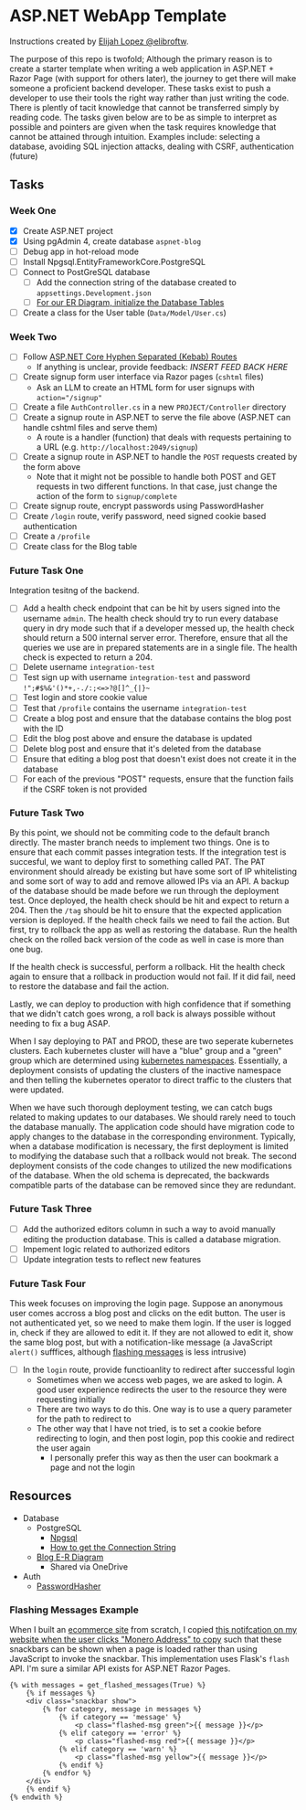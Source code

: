 # ASP.NET WebApp Template

Instructions created by [Elijah Lopez @elibroftw](https://github.com/elibroftw/).

The purpose of this repo is twofold; Although the primary reason is to create a starter template when writing a web application in ASP.NET + Razor Page (with support for others later), the journey to get there will make someone a proficient backend developer. These tasks exist to push a developer to use their tools the right way rather than just writing the code. There is plently of tacit knowledge that cannot be transferred simply by reading code. The tasks given below are to be as simple to interpret as possible and pointers are given when the task requires knowledge that cannot be attained through intuition. Examples include: selecting a database, avoiding SQL injection attacks, dealing with CSRF, authentication (future)

## Tasks

### Week One

- [x] Create ASP.NET project
- [x] Using pgAdmin 4, create database `aspnet-blog`
- [ ] Debug app in hot-reload mode
- [ ] Install Npgsql.EntityFrameworkCore.PostgreSQL
- [ ] Connect to PostGreSQL database
    - [ ] Add the connection string of the database created to `appsettings.Development.json`
    - [ ] [For our ER Diagram, initialize the Database Tables](https://jasonwatmore.com/net-7-postgres-connect-to-postgresql-database-with-dapper-in-c-and-aspnet-core)
- [ ] Create a class for the User table (`Data/Model/User.cs`)

### Week Two

- [ ] Follow [ASP.NET Core Hyphen Separated (Kebab) Routes](https://blog.elijahlopez.ca/posts/aspnet-hyphen-separated-routes/)
	- If anything is unclear, provide feedback: *INSERT FEED BACK HERE*
- [ ] Create signup form user interface via Razor pages (`cshtml` files)
    - Ask an LLM to create an HTML form for user signups with `action="/signup"`
- [ ] Create a file `AuthController.cs` in a new `PROJECT/Controller` directory
- [ ] Create a signup route in ASP.NET to serve the file above (ASP.NET can handle cshtml files and serve them)
	- A route is a handler (function) that deals with requests pertaining to a URL (e.g. `http://localhost:2049/signup`)
- [ ] Create a signup route in ASP.NET to handle the `POST` requests created by the form above
    - Note that it might not be possible to handle both POST and GET requests in two different functions. In that case, just change the action of the form to `signup/complete`
- [ ] Create signup route, encrypt passwords using PasswordHasher
- [ ] Create `/login` route, verify password, need signed cookie based authentication
- [ ] Create a `/profile`
- [ ] Create class for the Blog table

### Future Task One

Integration tesitng of the backend.

- [ ] Add a health check endpoint that can be hit by users signed into the username `admin`. The health check should try to run every database query in dry mode such that if a developer messed up, the health check should return a 500 internal server error. Therefore, ensure that all the queries we use are in prepared statements are in a single file. The health check is expected to return a 204.
- [ ] Delete username `integration-test`
- [ ] Test sign up with username `integration-test` and password `!";#$%&'()*+,-./:;<=>?@[]^_{|}~`
- [ ] Test login and store cookie value
- [ ] Test that `/profile` contains the username `integration-test`
- [ ] Create a blog post and ensure that the database contains the blog post with the ID
- [ ] Edit the blog post above and ensure the database is updated
- [ ] Delete blog post and ensure that it's deleted from the database
- [ ] Ensure that editing a blog post that doesn't exist does not create it in the database
- [ ] For each of the previous "POST" requests, ensure that the function fails if the CSRF token is not provided

### Future Task Two

By this point, we should not be commiting code to the default branch directly. The master branch needs to implement two things. One is to ensure that each commit passes integration tests. If the integration test is succesful, we want to deploy first to something called PAT. The PAT environment should already be existing but have some sort of IP whitelisting and some sort of way to add and remove allowed IPs via an API. A backup of the database should be made before we run through the deployment test. Once deployed, the health check should be hit and expect to return a 204. Then the `/tag` should be hit to ensure that the expected application version is deployed. If the health check fails we need to fail the action. But first, try to rollback the app as well as restoring the database. Run the health check on the rolled back version of the code as well in case is more than one bug.
 
If the health check is successful, perform a rollback. Hit the health check again to ensure that a rollback in production would not fail. If it did fail, need to restore the database and fail the action.
 
Lastly, we can deploy to production with high confidence that if something that we didn't catch goes wrong, a roll back is always possible without needing to fix a bug ASAP.

When I say deploying to PAT and PROD, these are two seperate kubernetes clusters. Each kubernetes cluster will have a "blue" group and a "green" group which are determined using [kubernetes namespaces](https://www.reddit.com/r/kubernetes/comments/177laoe/comment/k4tolj5). Essentially, a deployment consists of  updating the clusters of the inactive namespace and then telling the kubernetes operator to direct traffic to the clusters that were updated.

When we have such thorough deployment testing, we can catch bugs related to making updates to our databases. We should rarely need to touch the database manually. The application code should have migration code to apply changes to the database in the corresponding environment. Typically, when a database modification is necessary, the first deployment is limited to modifying the database such that a rollback would not break. The second deployment consists of the code changes to utilized the new modifications of the database. When the old schema is deprecated, the backwards compatible parts of the database can be removed since they are redundant.

### Future Task Three

- [ ] Add the authorized editors column in such a way to avoid manually editing the production database. This is called a database migration.
- [ ] Impement logic related to authorized editors
- [ ] Update integration tests to reflect new features

### Future Task Four

This week focuses on improving the login page. Suppose an anonymous user comes accross a blog post and clicks on the edit button.
The user is not authenticated yet, so we need to make them login. If the user is logged in, check if they are allowed to edit it.
If they are not allowed to edit it, show the same blog post, but with a notification-like message (a JavaScript `alert()` sufffices, although [flashing messages](#flashing-messages-example) is less intrusive)

- [ ] In the `login` route, provide functioanlity to redirect after successful login
	- Sometimes when we access web pages, we are asked to login. A good user experience redirects the user to the resource they were requesting initially
	- There are two ways to do this. One way is to use a query parameter for the path to redirect to
	- The other way that I have not tried, is to set a cookie before redirecting to login, and then post login, pop this cookie and redirect the user again
        - I personally prefer this way as then the user can bookmark a page and not the login

## Resources

- Database
	- PostgreSQL
		- [Npgsql](https://www.npgsql.org/doc/index.html)
		- [How to get the Connection String](https://hasura.io/learn/database/postgresql/installation/2-postgresql-connection-string/)
	- [Blog E-R Diagram](https://app.diagrams.net/#W760C84686D150D74%2F760C84686D150D74!s5250331e36ef482ab85114112bb1e0f2#%7B%22pageId%22%3A%22R2lEEEUBdFMjLlhIrx00%22%7D)
		- Shared via OneDrive
- Auth
	- [PasswordHasher](https://andrewlock.net/exploring-the-asp-net-core-identity-passwordhasher/)

### Flashing Messages Example

When I built an [ecommerce site](https://lenerva.com/store) from scratch,
I copied [this notifcation on my website when the user clicks "Monero Address" to copy](https://elijahlopez.ca/social/) such that 
these snackbars can be shown when a page is loaded rather than using JavaScript to invoke the snackbar. This implementation uses Flask's `flash` API.
I'm sure a similar API exists for ASP.NET Razor Pages.

```jinja2
{% with messages = get_flashed_messages(True) %}
    {% if messages %}
    <div class="snackbar show">
        {% for category, message in messages %}
            {% if category == 'message' %}
                <p class="flashed-msg green">{{ message }}</p>
            {% elif category == 'error' %}
                <p class="flashed-msg red">{{ message }}</p>
            {% elif category == 'warn' %}
                <p class="flashed-msg yellow">{{ message }}</p>
            {% endif %}
        {% endfor %}
    </div>
    {% endif %}
{% endwith %}
```
